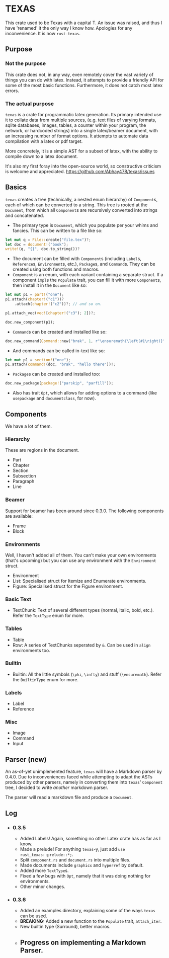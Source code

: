 # TEXAS

This crate used to be Texas with a capital T. An issue was raised, and thus I have 'renamed' it the only way I know how. Apologies for any inconvenience. It is now `rust-texas`.

## Purpose

### Not the purpose

This crate does not, in any way, even remotely cover the vast variety of things you can do with latex. Instead, it attempts to provide a friendly API for some of the most basic functions. Furthermore, it does not catch most latex errors.

### The actual purpose

`texas` is a crate for programmatic latex generation. Its primary intended use it to collate data from multiple sources, (e.g. text files of varying formats, sqlite databases, images, tables, a counter within your program, the network, or hardcoded strings)  into a single latex/beamer document, with an increasing number of format options. It attempts to automate data compilation with a latex or pdf target.

More concretely, it is a simple AST for a subset of latex, with the ability to compile down to a latex document.

It's also my first foray into the open-source world, so constructive criticism is welcome and appreciated. https://github.com/Abhay478/texas/issues

## Basics

`texas` creates a tree (technically, a nested enum hierarchy) of `Component`s, each of which can be converted to a string. This tree is rooted at the `Document`, from which all `Component`s are recursively converted into strings and concatenated.

- The primary type is `Document`, which you populate per your whims and fancies. This can be written to a file like so: 

```rust
let mut q = File::create("file.tex")?;
let doc = document!("book");
write!(q, "{}", doc.to_string())?
```
- The document can be filled with `Component`s (including `Label`s, `Reference`s, `Environment`s, etc.), `Package`s, and `Command`s. They can be created using both functions and macros.
- `Component` is an enum, with each variant containing a separate struct. If a component `impl`s the `Populate` trait, you can fill it with more `Component`s, then install it in the `Document` like so:

```rust
let mut p1 = part!("one");
p1.attach(chapter!("c1"))?
    .attach(chapter!("c2"))?; // and so on.

p1.attach_vec(vec![chapter!("c3"); 2])?;

doc.new_component(p1);
```
- `Command`s can be created and installed like so: 
```rust
doc.new_command(Command::new("brak", 1, r"\ensuremath{\left(#1\right)}"));
```
- And commands can be called in-text like so: 
```rust
let mut p1 = section!("one");
p1.attach(command!(doc, "brak", "hello there"))?;
```

- `Package`s can be created and installed too: 
```rust
doc.new_package(package!("parskip", "parfill"));
```
- Also has trait `Opt`, which allows for adding options to a command (like `usepackage` and `documentclass`, for now).

## Components

We have a lot of them.

### Hierarchy

These are regions in the document.

- Part
- Chapter
- Section
- Subsection
- Paragraph
- Line

### Beamer

Support for beamer has been around since 0.3.0. The following components are available:

- Frame
- Block

### Environments

Well, I haven't added all of them. You can't make your own environments (that's upcoming) but you can use any environment with the `Environment` struct.

- Environment
- List: Specialised struct for Itemize and Enumerate environments.
- Figure: Specialised struct for the Figure environment.

### Basic Text

- TextChunk: Text of several different types (normal, italic, bold, etc.). Refer the `TextType` enum for more.

### Tables

- Table
- Row: A series of TextChunks seperated by `&`. Can be used in `align` environments too. 

### Builtin

- Builtin: All the little symbols (`\phi`, `\infty`) and stuff (`\ensuremath`). Refer the `BuiltinType` enum for more.

### Labels

- Label
- Reference

### Misc

- Image
- Command
- Input

## Parser (new)

An as-of-yet unimplemented feature, `texas` will have a Markdown parser by 0.4.0. Due to inconveniences faced while attempting to adapt the ASTs produced by other parsers, namely in converting them into `texas`' `Component` tree, I decided to write *another* markdown parser.

The parser will read a markdown file and produce a `Document`. 

## Log 

- ### 0.3.5
  - Added Labels! Again, something no other Latex crate has as far as I know.
  - Made a prelude! For anything `texas`-y, just add `use rust_texas::prelude::*;`.
  - Split `component.rs` and `document.rs` into multiple files.
  - Made documents include `graphicx` and `hyperref` by default.
  - Added more `TextType`s.
  - Fixed a few bugs with `Opt`, namely that it was doing nothing for environments.
  - Other minor changes.
- ### 0.3.6
  - Added an examples directory, explaining some of the ways `texas` can be used.
  - **BREAKING:** Added a new function to the `Populate` trait, `attach_iter`. 
  - New builtin type (Surround), better macros.
  - Progress on implementing a Markdown Parser.
    - 